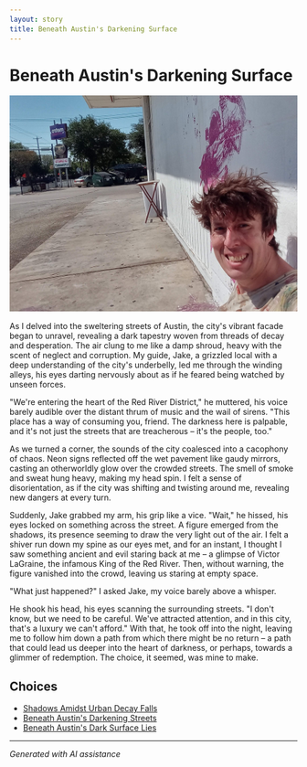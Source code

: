 ```yaml
---
layout: story
title: Beneath Austin's Darkening Surface
---
```


# Beneath Austin's Darkening Surface

![Beneath Austin's Darkening Surface](/input_images/23.jpg)

As I delved into the sweltering streets of Austin, the city's vibrant facade began to unravel, revealing a dark tapestry woven from threads of decay and desperation. The air clung to me like a damp shroud, heavy with the scent of neglect and corruption. My guide, Jake, a grizzled local with a deep understanding of the city's underbelly, led me through the winding alleys, his eyes darting nervously about as if he feared being watched by unseen forces.

"We're entering the heart of the Red River District," he muttered, his voice barely audible over the distant thrum of music and the wail of sirens. "This place has a way of consuming you, friend. The darkness here is palpable, and it's not just the streets that are treacherous – it's the people, too."

As we turned a corner, the sounds of the city coalesced into a cacophony of chaos. Neon signs reflected off the wet pavement like gaudy mirrors, casting an otherworldly glow over the crowded streets. The smell of smoke and sweat hung heavy, making my head spin. I felt a sense of disorientation, as if the city was shifting and twisting around me, revealing new dangers at every turn.

Suddenly, Jake grabbed my arm, his grip like a vice. "Wait," he hissed, his eyes locked on something across the street. A figure emerged from the shadows, its presence seeming to draw the very light out of the air. I felt a shiver run down my spine as our eyes met, and for an instant, I thought I saw something ancient and evil staring back at me – a glimpse of Victor LaGraine, the infamous King of the Red River. Then, without warning, the figure vanished into the crowd, leaving us staring at empty space.

"What just happened?" I asked Jake, my voice barely above a whisper.

He shook his head, his eyes scanning the surrounding streets. "I don't know, but we need to be careful. We've attracted attention, and in this city, that's a luxury we can't afford." With that, he took off into the night, leaving me to follow him down a path from which there might be no return – a path that could lead us deeper into the heart of darkness, or perhaps, towards a glimmer of redemption. The choice, it seemed, was mine to make.


## Choices

* [Shadows Amidst Urban Decay Falls](/stories/17)
* [Beneath Austin's Darkening Streets](/stories/47)
* [Beneath Austin's Dark Surface Lies](/stories/26)


---
*Generated with AI assistance*
